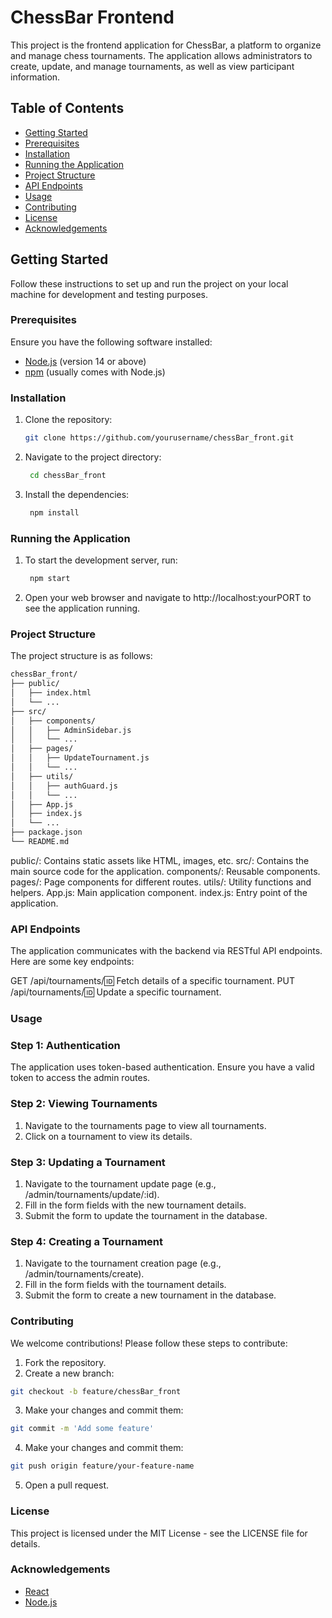 # ChessBar Frontend

This project is the frontend application for ChessBar, a platform to organize and manage chess tournaments. The application allows administrators to create, update, and manage tournaments, as well as view participant information.

## Table of Contents

- [Getting Started](#getting-started)
- [Prerequisites](#prerequisites)
- [Installation](#installation)
- [Running the Application](#running-the-application)
- [Project Structure](#project-structure)
- [API Endpoints](#api-endpoints)
- [Usage](#usage)
- [Contributing](#contributing)
- [License](#license)
- [Acknowledgements](#acknowledgements)

## Getting Started

Follow these instructions to set up and run the project on your local machine for development and testing purposes.

### Prerequisites

Ensure you have the following software installed:

- [Node.js](https://nodejs.org/en/) (version 14 or above)
- [npm](https://www.npmjs.com/) (usually comes with Node.js)

### Installation

1. Clone the repository:
   ```sh
   git clone https://github.com/yourusername/chessBar_front.git

2. Navigate to the project directory:
   ```sh
    cd chessBar_front

3. Install the dependencies:
   ```sh
    npm install

### Running the Application

1. To start the development server, run:
   ```sh
    npm start

2. Open your web browser and navigate to http://localhost:yourPORT to see the application running.

### Project Structure

The project structure is as follows:
```sh
chessBar_front/
├── public/
│   ├── index.html
│   └── ...
├── src/
│   ├── components/
│   │   ├── AdminSidebar.js
│   │   └── ...
│   ├── pages/
│   │   ├── UpdateTournament.js
│   │   └── ...
│   ├── utils/
│   │   ├── authGuard.js
│   │   └── ...
│   ├── App.js
│   ├── index.js
│   └── ...
├── package.json
└── README.md
```

public/: Contains static assets like HTML, images, etc.
src/: Contains the main source code for the application.
components/: Reusable components.
pages/: Page components for different routes.
utils/: Utility functions and helpers.
App.js: Main application component.
index.js: Entry point of the application.

### API Endpoints

The application communicates with the backend via RESTful API endpoints. Here are some key endpoints:

GET /api/tournaments/:id: Fetch details of a specific tournament.
PUT /api/tournaments/:id: Update a specific tournament.

### Usage

### Step 1: Authentication

The application uses token-based authentication. Ensure you have a valid token to access the admin routes.

### Step 2: Viewing Tournaments

1. Navigate to the tournaments page to view all tournaments.
2. Click on a tournament to view its details.

### Step 3: Updating a Tournament

1. Navigate to the tournament update page (e.g., /admin/tournaments/update/:id).
2. Fill in the form fields with the new tournament details.
3. Submit the form to update the tournament in the database.

### Step 4: Creating a Tournament

1. Navigate to the tournament creation page (e.g., /admin/tournaments/create).
2. Fill in the form fields with the tournament details.
3. Submit the form to create a new tournament in the database.

### Contributing

We welcome contributions! Please follow these steps to contribute:

1. Fork the repository.
2. Create a new branch:
```sh
git checkout -b feature/chessBar_front
```

3. Make your changes and commit them:
```sh
git commit -m 'Add some feature'
```

4. Make your changes and commit them:
```sh
git push origin feature/your-feature-name
```

5. Open a pull request.

### License

This project is licensed under the MIT License - see the LICENSE file for details.

### Acknowledgements

- [React](https://reactjs.org/)
- [Node.js](https://nodejs.org/en)
